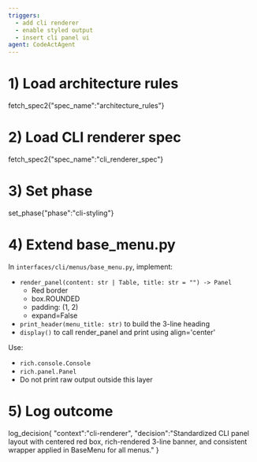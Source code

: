 ```yaml
---
triggers:
  - add cli renderer
  - enable styled output
  - insert cli panel ui
agent: CodeActAgent
---
```


# 1) Load architecture rules
fetch_spec2{"spec_name":"architecture_rules"}

# 2) Load CLI renderer spec
fetch_spec2{"spec_name":"cli_renderer_spec"}

# 3) Set phase
set_phase{"phase":"cli-styling"}

# 4) Extend base_menu.py
In `interfaces/cli/menus/base_menu.py`, implement:
- `render_panel(content: str | Table, title: str = "") -> Panel`
  - Red border
  - box.ROUNDED
  - padding: (1, 2)
  - expand=False
- `print_header(menu_title: str)` to build the 3-line heading
- `display()` to call render_panel and print using align='center'

Use:
- `rich.console.Console`
- `rich.panel.Panel`
- Do not print raw output outside this layer

# 5) Log outcome
log_decision{
  "context":"cli-renderer",
  "decision":"Standardized CLI panel layout with centered red box, rich-rendered 3-line banner, and consistent wrapper applied in BaseMenu for all menus."
}
